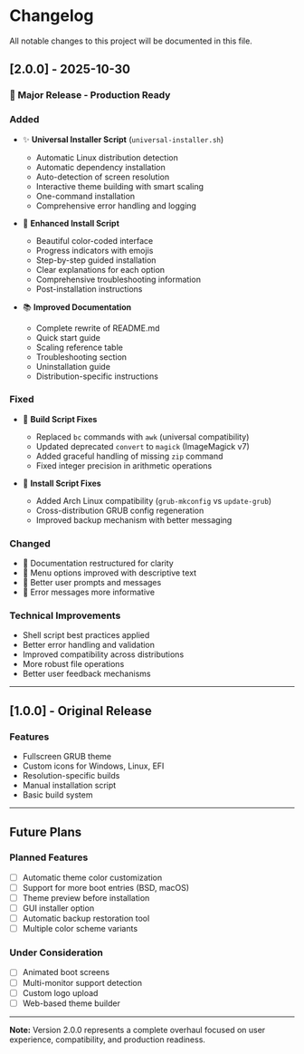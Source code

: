 # Changelog

All notable changes to this project will be documented in this file.

## [2.0.0] - 2025-10-30

### 🎉 Major Release - Production Ready

### Added
- ✨ **Universal Installer Script** (`universal-installer.sh`)
  - Automatic Linux distribution detection
  - Automatic dependency installation
  - Auto-detection of screen resolution
  - Interactive theme building with smart scaling
  - One-command installation
  - Comprehensive error handling and logging

- 🎨 **Enhanced Install Script**
  - Beautiful color-coded interface
  - Progress indicators with emojis
  - Step-by-step guided installation
  - Clear explanations for each option
  - Comprehensive troubleshooting information
  - Post-installation instructions

- 📚 **Improved Documentation**
  - Complete rewrite of README.md
  - Quick start guide
  - Scaling reference table
  - Troubleshooting section
  - Uninstallation guide
  - Distribution-specific instructions

### Fixed
- 🐛 **Build Script Fixes**
  - Replaced `bc` commands with `awk` (universal compatibility)
  - Updated deprecated `convert` to `magick` (ImageMagick v7)
  - Added graceful handling of missing `zip` command
  - Fixed integer precision in arithmetic operations

- 🔧 **Install Script Fixes**
  - Added Arch Linux compatibility (`grub-mkconfig` vs `update-grub`)
  - Cross-distribution GRUB config regeneration
  - Improved backup mechanism with better messaging

### Changed
- 📝 Documentation restructured for clarity
- 🎯 Menu options improved with descriptive text
- 💬 Better user prompts and messages
- 🔄 Error messages more informative

### Technical Improvements
- Shell script best practices applied
- Better error handling and validation
- Improved compatibility across distributions
- More robust file operations
- Better user feedback mechanisms

---

## [1.0.0] - Original Release

### Features
- Fullscreen GRUB theme
- Custom icons for Windows, Linux, EFI
- Resolution-specific builds
- Manual installation script
- Basic build system

---

## Future Plans

### Planned Features
- [ ] Automatic theme color customization
- [ ] Support for more boot entries (BSD, macOS)
- [ ] Theme preview before installation
- [ ] GUI installer option
- [ ] Automatic backup restoration tool
- [ ] Multiple color scheme variants

### Under Consideration
- [ ] Animated boot screens
- [ ] Multi-monitor support detection
- [ ] Custom logo upload
- [ ] Web-based theme builder

---

**Note:** Version 2.0.0 represents a complete overhaul focused on user experience, compatibility, and production readiness.
